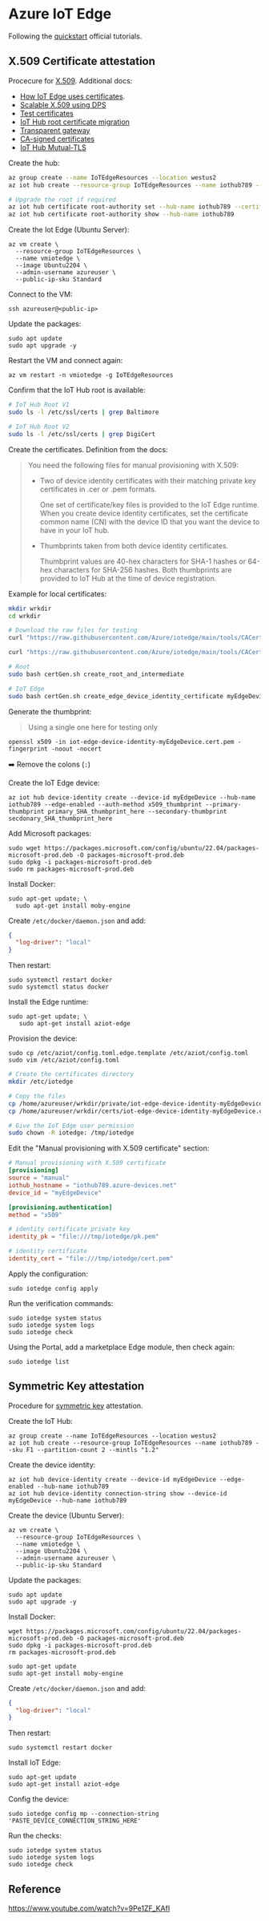 # Azure IoT Edge

Following the [quickstart](https://learn.microsoft.com/en-us/azure/iot-edge/quickstart-linux?view=iotedge-1.4) official tutorials.

## X.509 Certificate attestation

Procecure for [X.509](https://learn.microsoft.com/en-us/azure/iot-edge/how-to-provision-single-device-linux-x509?view=iotedge-1.4&tabs=azure-portal%2Cubuntu). Additional docs:

- [How IoT Edge uses certificates](https://learn.microsoft.com/en-us/azure/iot-edge/iot-edge-certs?view=iotedge-1.4).
- [Scalable X.509 using DPS](https://learn.microsoft.com/en-us/azure/iot-edge/how-to-provision-devices-at-scale-linux-x509?view=iotedge-1.4&tabs=individual-enrollment%2Cubuntu)
- [Test certificates](https://learn.microsoft.com/en-us/azure/iot-edge/how-to-create-test-certificates?view=iotedge-1.4&tabs=linux)
- [IoT Hub root certificate migration](https://learn.microsoft.com/en-us/azure/iot-hub/migrate-tls-certificate?tabs=cli)
- [Transparent gateway](https://learn.microsoft.com/en-us/azure/iot-edge/how-to-create-transparent-gateway?view=iotedge-1.4&tabs=iotedge)
- [CA-signed certificates](https://learn.microsoft.com/en-us/azure/iot-edge/how-to-create-test-certificates?view=iotedge-1.4&tabs=linux#ca-signed-certificates)
- [IoT Hub Mutual-TLS](https://learn.microsoft.com/en-us/azure/iot-hub/iot-hub-tls-support?view=iotedge-1.4#mutual-tls-support)

Create the hub:

```sh
az group create --name IoTEdgeResources --location westus2
az iot hub create --resource-group IoTEdgeResources --name iothub789 --sku F1 --partition-count 2 --mintls "1.2"

# Upgrade the root if required
az iot hub certificate root-authority set --hub-name iothub789 --certificate-authority v2
az iot hub certificate root-authority show --hub-name iothub789
```

Create the Iot Edge (Ubuntu Server):

```
az vm create \
  --resource-group IoTEdgeResources \
  --name vmiotedge \
  --image Ubuntu2204 \
  --admin-username azureuser \
  --public-ip-sku Standard
```

Connect to the VM:

```
ssh azureuser@<public-ip>
```

Update the packages:

```
sudo apt update
sudo apt upgrade -y
```

Restart the VM and connect again:

```
az vm restart -n vmiotedge -g IoTEdgeResources
```

Confirm that the IoT Hub root is available:

```sh
# IoT Hub Root V1
sudo ls -l /etc/ssl/certs | grep Baltimore

# IoT Hub Root V2
sudo ls -l /etc/ssl/certs | grep DigiCert
```

Create the certificates. Definition from the docs:

> You need the following files for manual provisioning with X.509:
> 
> - Two of device identity certificates with their matching private key certificates in .cer or .pem formats.
> 
>   One set of certificate/key files is provided to the IoT Edge runtime. When you create device identity certificates, set the certificate common name (CN) with the device ID that you want the device to have in your IoT hub.
> 
> - Thumbprints taken from both device identity certificates.
> 
>   Thumbprint values are 40-hex characters for SHA-1 hashes or 64-hex characters for SHA-256 hashes. Both thumbprints are provided to IoT Hub at the time of device registration.

Example for local certificates:



```sh
mkdir wrkdir
cd wrkdir

# Download the raw files for testing
curl "https://raw.githubusercontent.com/Azure/iotedge/main/tools/CACertificates/certGen.sh" --output certGen.sh

curl "https://raw.githubusercontent.com/Azure/iotedge/main/tools/CACertificates/openssl_root_ca.cnf" --output openssl_root_ca.cnf

# Root
sudo bash certGen.sh create_root_and_intermediate

# IoT Edge
sudo bash certGen.sh create_edge_device_identity_certificate myEdgeDevice
```

Generate the thumbprint:

> Using a single one here for testing only

```
openssl x509 -in iot-edge-device-identity-myEdgeDevice.cert.pem -fingerprint -noout -nocert
```

➡️ Remove the colons (`:`)

Create the IoT Edge device:

```
az iot hub device-identity create --device-id myEdgeDevice --hub-name iothub789 --edge-enabled --auth-method x509_thumbprint --primary-thumbprint primary_SHA_thumbprint_here --secondary-thumbprint secdonary_SHA_thumbprint_here
```

Add Microsoft packages:

```
sudo wget https://packages.microsoft.com/config/ubuntu/22.04/packages-microsoft-prod.deb -O packages-microsoft-prod.deb
sudo dpkg -i packages-microsoft-prod.deb
sudo rm packages-microsoft-prod.deb
```

Install Docker:

```
sudo apt-get update; \
  sudo apt-get install moby-engine
```

Create `/etc/docker/daemon.json` and add:

```json
{
  "log-driver": "local"
}
```

Then restart:

```
sudo systemctl restart docker
sudo systemctl status docker
```

Install the Edge runtime:

```
sudo apt-get update; \
   sudo apt-get install aziot-edge
```

Provision the device:

```
sudo cp /etc/aziot/config.toml.edge.template /etc/aziot/config.toml
sudo vim /etc/aziot/config.toml
```

```sh
# Create the certificates directory
mkdir /etc/iotedge

# Copy the files
cp /home/azureuser/wrkdir/private/iot-edge-device-identity-myEdgeDevice.key.pem /tmp/iotedge/pk.pem
cp /home/azureuser/wrkdir/certs/iot-edge-device-identity-myEdgeDevice.cert.pem /tmp/iotedge/cert.pem

# Give the IoT Edge user permission
sudo chown -R iotedge: /tmp/iotedge
```

Edit the "Manual provisioning with X.509 certificate" section:

```toml
# Manual provisioning with X.509 certificate
[provisioning]
source = "manual"
iothub_hostname = "iothub789.azure-devices.net"
device_id = "myEdgeDevice"

[provisioning.authentication]
method = "x509"

# identity certificate private key
identity_pk = "file:///tmp/iotedge/pk.pem"

# identity certificate
identity_cert = "file:///tmp/iotedge/cert.pem"
```

Apply the configuration:

```
sudo iotedge config apply
```

Run the verification commands:

```
sudo iotedge system status
sudo iotedge system logs
sudo iotedge check
```

Using the Portal, add a marketplace Edge module, then check again:

```
sudo iotedge list
```

## Symmetric Key attestation

Procedure for [symmetric key](https://learn.microsoft.com/en-us/azure/iot-edge/how-to-provision-single-device-linux-symmetric?view=iotedge-1.4&tabs=azure-cli%2Cubuntu) attestation.

Create the IoT Hub:

```
az group create --name IoTEdgeResources --location westus2
az iot hub create --resource-group IoTEdgeResources --name iothub789 --sku F1 --partition-count 2 --mintls "1.2"
```

Create the device identity:

```
az iot hub device-identity create --device-id myEdgeDevice --edge-enabled --hub-name iothub789
az iot hub device-identity connection-string show --device-id myEdgeDevice --hub-name iothub789
```

Create the device (Ubuntu Server):

```
az vm create \
  --resource-group IoTEdgeResources \
  --name vmiotedge \
  --image Ubuntu2204 \
  --admin-username azureuser \
  --public-ip-sku Standard
```

Update the packages:

```
sudo apt update
sudo apt upgrade -y
```

Install Docker:

```
wget https://packages.microsoft.com/config/ubuntu/22.04/packages-microsoft-prod.deb -O packages-microsoft-prod.deb
sudo dpkg -i packages-microsoft-prod.deb
rm packages-microsoft-prod.deb

sudo apt-get update
sudo apt-get install moby-engine
```

Create `/etc/docker/daemon.json` and add:

```json
{
  "log-driver": "local"
}
```

Then restart:

```
sudo systemctl restart docker
```

Install IoT Edge:

```
sudo apt-get update
sudo apt-get install aziot-edge
```

Config the device:

```
sudo iotedge config mp --connection-string 'PASTE_DEVICE_CONNECTION_STRING_HERE'
```

Run the checks:
```
sudo iotedge system status
sudo iotedge system logs
sudo iotedge check
```

## Reference

https://www.youtube.com/watch?v=9Pe1ZF_KAfI